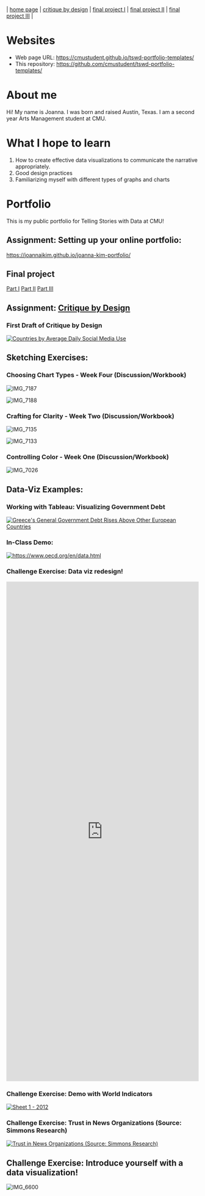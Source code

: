 | [home page](https://joannajkim.github.io/joanna-kim-portfolio/critique-by-design) | [critique by design](https://joannajkim.github.io/joanna-kim-portfolio/critique-by-design) | [final project I](https://joannajkim.github.io/joanna-kim-portfolio/final-project-part-one) | [final project II](https://joannajkim.github.io/joanna-kim-portfolio/final-project-part-two) | [final project III](https://joannajkim.github.io/joanna-kim-portfolio/final-project-part-three) |

# Websites

- Web page URL: https://cmustudent.github.io/tswd-portfolio-templates/
- This repository: https://github.com/cmustudent/tswd-portfolio-templates/

# About me
Hi! My name is Joanna. I was born and raised Austin, Texas. I am a second year Arts Management student at CMU.

# What I hope to learn

1. How to create effective data visualizations to communicate the narrative appropriately.
2. Good design practices
3. Familiarizing myself with different types of graphs and charts

# Portfolio

This is my public portfolio for Telling Stories with Data at CMU! 

## Assignment: Setting up your online portfolio: 

https://joannajkim.github.io/joanna-kim-portfolio/

## Final project

[Part I](final-project-part-one)
[Part II](final-project-part-two)
[Part III](https://joannajkim.github.io/joanna-kim-portfolio/final-project-part-three)

## Assignment: [Critique by Design](critique-by-design)

### First Draft of Critique by Design

<div class='tableauPlaceholder' id='viz1739072869431' style='position: relative'><noscript><a href='#'><img alt='Countries by Average Daily Social Media Use ' src='https:&#47;&#47;public.tableau.com&#47;static&#47;images&#47;Cr&#47;Critique-FirstDraft-JoannaKim&#47;Sheet1&#47;1_rss.png' style='border: none' /></a></noscript><object class='tableauViz'  style='display:none;'><param name='host_url' value='https%3A%2F%2Fpublic.tableau.com%2F' /> <param name='embed_code_version' value='3' /> <param name='site_root' value='' /><param name='name' value='Critique-FirstDraft-JoannaKim&#47;Sheet1' /><param name='tabs' value='no' /><param name='toolbar' value='yes' /><param name='static_image' value='https:&#47;&#47;public.tableau.com&#47;static&#47;images&#47;Cr&#47;Critique-FirstDraft-JoannaKim&#47;Sheet1&#47;1.png' /> <param name='animate_transition' value='yes' /><param name='display_static_image' value='yes' /><param name='display_spinner' value='yes' /><param name='display_overlay' value='yes' /><param name='display_count' value='yes' /><param name='language' value='en-US' /><param name='filter' value='publish=yes' /></object></div>
<script type='text/javascript'>                    
  var divElement = document.getElementById('viz1739072869431');
  var vizElement = divElement.getElementsByTagName('object')[0];
  vizElement.style.width='100%';vizElement.style.height=(divElement.offsetWidth*0.75)+'px';
  var scriptElement = document.createElement('script');
  scriptElement.src = 'https://public.tableau.com/javascripts/api/viz_v1.js';
  vizElement.parentNode.insertBefore(scriptElement, vizElement);
</script>

## Sketching Exercises:

### Choosing Chart Types - Week Four (Discussion/Workbook)
![IMG_7187](https://github.com/user-attachments/assets/56fae4e3-9bdb-42f9-a5f2-f08c3eeb1c64)

![IMG_7188](https://github.com/user-attachments/assets/9119b7fa-4222-45a3-a73b-87ff6ab33324)

### Crafting for Clarity - Week Two (Discussion/Workbook)
![IMG_7135](https://github.com/user-attachments/assets/c30c5cec-3d00-4fc1-a780-140d4dd64cfa)

![IMG_7133](https://github.com/user-attachments/assets/286f9c03-f5de-4da8-a9c4-082b8594aff0)

### Controlling Color - Week One (Discussion/Workbook)
![IMG_7026](https://github.com/user-attachments/assets/489bcab1-aee2-4f31-9169-4401622ebdc2)

## Data-Viz Examples:

### Working with Tableau: Visualizing Government Debt
<div class='tableauPlaceholder' id='viz1737692848980' style='position: relative'><noscript><a href='#'><img alt='Greece&#39;s General Government Debt Rises Above Other European Countries  ' src='https:&#47;&#47;public.tableau.com&#47;static&#47;images&#47;Gr&#47;GreecesGeneralGovernmentDebtRisesAboveOtherEuropeanCountries&#47;httpswww_oecd_orgendata_html&#47;1_rss.png' style='border: none' /></a></noscript><object class='tableauViz'  style='display:none;'><param name='host_url' value='https%3A%2F%2Fpublic.tableau.com%2F' /> <param name='embed_code_version' value='3' /> <param name='site_root' value='' /><param name='name' value='GreecesGeneralGovernmentDebtRisesAboveOtherEuropeanCountries&#47;httpswww_oecd_orgendata_html' /><param name='tabs' value='no' /><param name='toolbar' value='yes' /><param name='static_image' value='https:&#47;&#47;public.tableau.com&#47;static&#47;images&#47;Gr&#47;GreecesGeneralGovernmentDebtRisesAboveOtherEuropeanCountries&#47;httpswww_oecd_orgendata_html&#47;1.png' /> <param name='animate_transition' value='yes' /><param name='display_static_image' value='yes' /><param name='display_spinner' value='yes' /><param name='display_overlay' value='yes' /><param name='display_count' value='yes' /><param name='language' value='en-US' /><param name='filter' value='publish=yes' /></object></div>                
<script type='text/javascript'>                    
  var divElement = document.getElementById('viz1737692848980');
  var vizElement = divElement.getElementsByTagName('object')[0];
  vizElement.style.width='100%';vizElement.style.height=(divElement.offsetWidth*0.75)+'px';                    
  var scriptElement = document.createElement('script');
  scriptElement.src = 'https://public.tableau.com/javascripts/api/viz_v1.js';
  vizElement.parentNode.insertBefore(scriptElement, vizElement);
</script>

### In-Class Demo:
<div class='tableauPlaceholder' id='viz1737676131226' style='position: relative'><noscript><a href='#'><img alt='https:&#47;&#47;www.oecd.org&#47;en&#47;data.html ' src='https:&#47;&#47;public.tableau.com&#47;static&#47;images&#47;De&#47;Debt-to-GDPratiosbycountry&#47;httpswww_oecd_orgendata_html&#47;1_rss.png' style='border: none' /></a></noscript><object class='tableauViz'  style='display:none;'><param name='host_url' value='https%3A%2F%2Fpublic.tableau.com%2F' /> <param name='embed_code_version' value='3' /> <param name='site_root' value='' /><param name='name' value='Debt-to-GDPratiosbycountry&#47;httpswww_oecd_orgendata_html' /><param name='tabs' value='no' /><param name='toolbar' value='yes' /><param name='static_image' value='https:&#47;&#47;public.tableau.com&#47;static&#47;images&#47;De&#47;Debt-to-GDPratiosbycountry&#47;httpswww_oecd_orgendata_html&#47;1.png' /> <param name='animate_transition' value='yes' /><param name='display_static_image' value='yes' /><param name='display_spinner' value='yes' /><param name='display_overlay' value='yes' /><param name='display_count' value='yes' /><param name='language' value='en-US' /><param name='filter' value='publish=yes' /></object></div>                
<script type='text/javascript'>
  var divElement = document.getElementById('viz1737676131226');
  var vizElement = divElement.getElementsByTagName('object')[0];                    
  vizElement.style.width='100%';vizElement.style.height=(divElement.offsetWidth*0.75)+'px';
  var scriptElement = document.createElement('script');                    
  scriptElement.src = 'https://public.tableau.com/javascripts/api/viz_v1.js';                    
  vizElement.parentNode.insertBefore(scriptElement, vizElement);                
</script>

### Challenge Exercise: Data viz redesign!
<iframe title="Urban Mobility Readiness Index 2020" aria-label="Split Bars" id="datawrapper-chart-PjjZI" src="https://datawrapper.dwcdn.net/PjjZI/1/" scrolling="no" frameborder="0" style="width: 0; min-width: 100% !important; border: none;" height="1310" data-external="1"></iframe><script type="text/javascript">!function(){"use strict";window.addEventListener("message",(function(a){if(void 0!==a.data["datawrapper-height"]){var e=document.querySelectorAll("iframe");for(var t in a.data["datawrapper-height"])for(var r=0;r<e.length;r++)if(e[r].contentWindow===a.source){var i=a.data["datawrapper-height"][t]+"px";e[r].style.height=i}}}))}();
</script>

### Challenge Exercise: Demo with World Indicators
<div class='tableauPlaceholder' id='viz1738006205434' style='position: relative'><noscript><a href='#'><img alt='Sheet 1 - 2012 ' src='https:&#47;&#47;public.tableau.com&#47;static&#47;images&#47;YQ&#47;YQ9TRQG69&#47;1_rss.png' style='border: none' /></a></noscript><object class='tableauViz'  style='display:none;'><param name='host_url' value='https%3A%2F%2Fpublic.tableau.com%2F' /> <param name='embed_code_version' value='3' /> <param name='path' value='shared&#47;YQ9TRQG69' /> <param name='toolbar' value='yes' /><param name='static_image' value='https:&#47;&#47;public.tableau.com&#47;static&#47;images&#47;YQ&#47;YQ9TRQG69&#47;1.png' /> <param name='animate_transition' value='yes' /><param name='display_static_image' value='yes' /><param name='display_spinner' value='yes' /><param name='display_overlay' value='yes' /><param name='display_count' value='yes' /><param name='language' value='en-US' /><param name='filter' value='publish=yes' /></object></div>                
<script type='text/javascript'>                    
  var divElement = document.getElementById('viz1738006205434');
  var vizElement = divElement.getElementsByTagName('object')[0];
  vizElement.style.width='100%';vizElement.style.height=(divElement.offsetWidth*0.75)+'px';
  var scriptElement = document.createElement('script');
  scriptElement.src = 'https://public.tableau.com/javascripts/api/viz_v1.js';
  vizElement.parentNode.insertBefore(scriptElement, vizElement);
</script>

### Challenge Exercise: Trust in News Organizations (Source: Simmons Research)
<div class='tableauPlaceholder' id='viz1738007863086' style='position: relative'><noscript><a href='#'><img alt='Trust in News Organizations (Source: Simmons Research) ' src='https:&#47;&#47;public.tableau.com&#47;static&#47;images&#47;Tr&#47;TrustinNewsOrganizationsSourceSimmonsResearch_17380078685200&#47;BarChart2&#47;1_rss.png' style='border: none' /></a></noscript><object class='tableauViz'  style='display:none;'><param name='host_url' value='https%3A%2F%2Fpublic.tableau.com%2F' /> <param name='embed_code_version' value='3' /> <param name='site_root' value='' /><param name='name' value='TrustinNewsOrganizationsSourceSimmonsResearch_17380078685200&#47;BarChart2' /><param name='tabs' value='no' /><param name='toolbar' value='yes' /><param name='static_image' value='https:&#47;&#47;public.tableau.com&#47;static&#47;images&#47;Tr&#47;TrustinNewsOrganizationsSourceSimmonsResearch_17380078685200&#47;BarChart2&#47;1.png' /> <param name='animate_transition' value='yes' /><param name='display_static_image' value='yes' /><param name='display_spinner' value='yes' /><param name='display_overlay' value='yes' /><param name='display_count' value='yes' /><param name='language' value='en-US' /><param name='filter' value='publish=yes' /></object></div>                
<script type='text/javascript'>                    
  var divElement = document.getElementById('viz1738007863086');
  var vizElement = divElement.getElementsByTagName('object')[0];
  vizElement.style.width='100%';vizElement.style.height=(divElement.offsetWidth*0.75)+'px';
  var scriptElement = document.createElement('script');
  scriptElement.src = 'https://public.tableau.com/javascripts/api/viz_v1.js';
  vizElement.parentNode.insertBefore(scriptElement, vizElement);
</script>

## Challenge Exercise: Introduce yourself with a data visualization!
![IMG_6600](https://github.com/user-attachments/assets/10a1f9c5-84fa-4091-99d4-f6919920ef1d)





